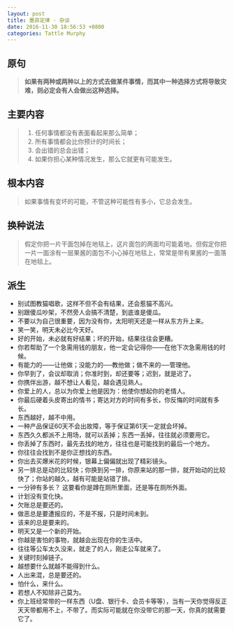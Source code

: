 ```yaml
---
layout: post
title: 墨菲定律 - 杂谈
date: 2016-11-30 18:56:53 +0800
categories: Tattle Murphy
---
```


## 原句

> **如果有两种或两种以上的方式去做某件事情，而其中一种选择方式将导致灾难，则必定会有人会做出这种选择。**

## 主要内容

> 1. 任何事情都没有表面看起来那么简单；
> 2. 所有事情都会比你预计的时间长；
> 3. 会出错的总会出错；
> 4. 如果你担心某种情况发生，那么它就更有可能发生。


## 根本内容
> 如果事情有变坏的可能，不管这种可能性有多小，它总会发生。

## 换种说法
> 假定你把一片干面包掉在地毯上，这片面包的两面均可能着地。但假定你把一片一面涂有一层果酱的面包不小心掉在地毯上，常常是带有果酱的一面落在地毯上。

## 派生
* 别试图教猫唱歌，这样不但不会有结果，还会惹猫不高兴。
* 别跟傻瓜吵架，不然旁人会搞不清楚，到底谁是傻瓜。
* 不要以为自己很重要，因为没有你，太阳明天还是一样从东方升上来。
* 笑一笑，明天未必比今天好。
* 好的开始，未必就有好结果；坏的开始，结果往往会更糟。
* 你若帮助了一个急需用钱的朋友，他一定会记得你——在他下次急需用钱的时候。
* 有能力的——让他做；没能力的──教他做；做不来的──管理他。
* 你早到了，会议却取消；你准时到，却还要等；迟到，就是迟了。
* 你携伴出游，越不想让人看见，越会遇见熟人。
* 你爱上的人，总以为你爱上他是因为：他使你想起你的老情人。
* 你最后硬着头皮寄出的情书；寄达对方的时间有多长，你反悔的时间就有多长。
* 东西越好，越不中用。
* 一种产品保证60天不会出故障，等于保证第61天一定就会坏掉。
* 东西久久都派不上用场，就可以丢掉；东西一丢掉，往往就必须要用它。
* 你丢掉了东西时，最先去找的地方，往往也是可能找到的最后一个地方。
* 你往往会找到不是你正想找的东西。
* 你出去买爆米花的时候，银幕上偏偏就出现了精彩镜头。
* 另一排总是动的比较快；你换到另一排，你原来站的那一排，就开始动的比较快了；你站的越久，越有可能是站错了排。
* 一分钟有多长？ 这要看你是蹲在厕所里面，还是等在厕所外面。
* 计划没有变化快。
* 欠账总是要还的。
* 做恶总是要遭报应的，不是不报，只是时间未到。
* 该来的总是要来的。
* 明天又是一个新的开始。
* 你越是害怕的事物，就越会出现在你的生活中。
* 往往等公车太久没来，就走了的人，刚走公车就来了。
* 关键时刻掉链子。
* 越想要什么就越不能得到什么。
* 人出来混，总是要还的。
* 怕什么，来什么。
* 若想人不知除非己莫为。
* 你上班经常带的一样东西（U盘、银行卡、会员卡等等），当有一天你觉得反正天天带都用不上，不带了。而实际可能就在你没带它的那一天，你真的就需要它了。
